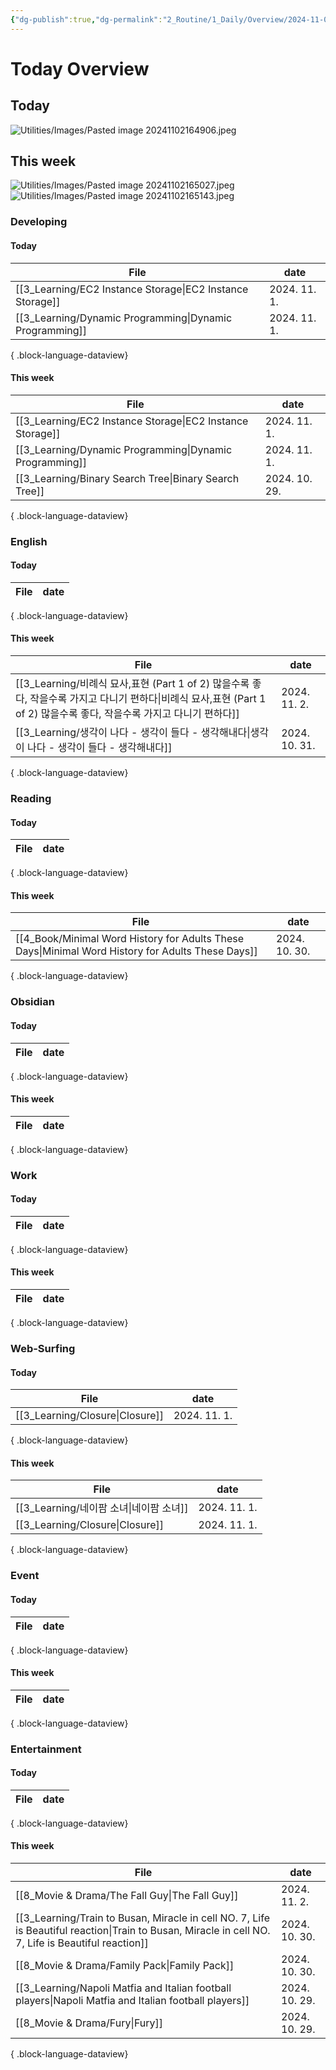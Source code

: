 ```yaml
---
{"dg-publish":true,"dg-permalink":"2_Routine/1_Daily/Overview/2024-11-01","created-date":"2024-11-01 11:55:51 pm","date":"2024-11-01","type":"daily-overview","tags":["daily-overview"],"aliases":null,"permalink":"/2_Routine/1_Daily/Overview/2024-11-01/","dgPassFrontmatter":true,"noteIcon":"1"}
---
```



# Today Overview
## Today
![Utilities/Images/Pasted image 20241102164906.jpeg](/img/user/Utilities/Images/Pasted%20image%2020241102164906.jpeg)
## This week
![Utilities/Images/Pasted image 20241102165027.jpeg](/img/user/Utilities/Images/Pasted%20image%2020241102165027.jpeg)
![Utilities/Images/Pasted image 20241102165143.jpeg](/img/user/Utilities/Images/Pasted%20image%2020241102165143.jpeg)

### Developing 
#### Today
| File                                                         | date         |
| ------------------------------------------------------------ | ------------ |
| [[3_Learning/EC2 Instance Storage\|EC2 Instance Storage]] | 2024. 11. 1. |
| [[3_Learning/Dynamic Programming\|Dynamic Programming]]   | 2024. 11. 1. |

{ .block-language-dataview}
#### This week
| File                                                         | date          |
| ------------------------------------------------------------ | ------------- |
| [[3_Learning/EC2 Instance Storage\|EC2 Instance Storage]] | 2024. 11. 1.  |
| [[3_Learning/Dynamic Programming\|Dynamic Programming]]   | 2024. 11. 1.  |
| [[3_Learning/Binary Search Tree\|Binary Search Tree]]     | 2024. 10. 29. |

{ .block-language-dataview}

### English 
#### Today
| File | date |
| ---- | ---- |

{ .block-language-dataview}
#### This week
| File                                                                                                                   | date          |
| ---------------------------------------------------------------------------------------------------------------------- | ------------- |
| [[3_Learning/비례식 묘사,표현 (Part 1 of 2) 많을수록 좋다, 작을수록 가지고 다니기 편하다\|비례식 묘사,표현 (Part 1 of 2) 많을수록 좋다, 작을수록 가지고 다니기 편하다]] | 2024. 11. 2.  |
| [[3_Learning/생각이 나다 - 생각이 들다 - 생각해내다\|생각이 나다 - 생각이 들다 - 생각해내다]]                                                     | 2024. 10. 31. |

{ .block-language-dataview}

### Reading 
#### Today
| File | date |
| ---- | ---- |

{ .block-language-dataview}
#### This week
| File                                                                                                 | date          |
| ---------------------------------------------------------------------------------------------------- | ------------- |
| [[4_Book/Minimal Word History for Adults These Days\|Minimal Word History for Adults These Days]] | 2024. 10. 30. |

{ .block-language-dataview}

### Obsidian 
#### Today
| File | date |
| ---- | ---- |

{ .block-language-dataview}
#### This week
| File | date |
| ---- | ---- |

{ .block-language-dataview}

### Work
#### Today
| File | date |
| ---- | ---- |

{ .block-language-dataview}
#### This week
| File | date |
| ---- | ---- |

{ .block-language-dataview}

### Web-Surfing 
#### Today
| File                               | date         |
| ---------------------------------- | ------------ |
| [[3_Learning/Closure\|Closure]] | 2024. 11. 1. |

{ .block-language-dataview}
#### This week
| File                               | date         |
| ---------------------------------- | ------------ |
| [[3_Learning/네이팜 소녀\|네이팜 소녀]]   | 2024. 11. 1. |
| [[3_Learning/Closure\|Closure]] | 2024. 11. 1. |

{ .block-language-dataview}

### Event 
#### Today
| File | date |
| ---- | ---- |

{ .block-language-dataview}
#### This week
| File | date |
| ---- | ---- |

{ .block-language-dataview}

### Entertainment 
#### Today
| File | date |
| ---- | ---- |

{ .block-language-dataview}
#### This week
| File                                                                                                                                                   | date          |
| ------------------------------------------------------------------------------------------------------------------------------------------------------ | ------------- |
| [[8_Movie & Drama/The Fall Guy\|The Fall Guy]]                                                                                                      | 2024. 11. 2.  |
| [[3_Learning/Train to Busan, Miracle in cell NO. 7, Life is Beautiful reaction\|Train to Busan, Miracle in cell NO. 7, Life is Beautiful reaction]] | 2024. 10. 30. |
| [[8_Movie & Drama/Family Pack\|Family Pack]]                                                                                                        | 2024. 10. 30. |
| [[3_Learning/Napoli Matfia and Italian football players\|Napoli Matfia and Italian football players]]                                               | 2024. 10. 29. |
| [[8_Movie & Drama/Fury\|Fury]]                                                                                                                      | 2024. 10. 29. |

{ .block-language-dataview}